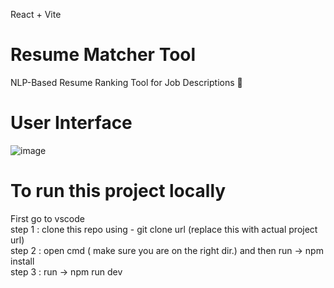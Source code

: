  React + Vite
# Resume Matcher Tool
NLP-Based Resume Ranking Tool for Job Descriptions 📄

# User Interface
![image](https://github.com/user-attachments/assets/756739dc-5440-426c-af4e-6e4a87d5cb30)

# To run this project locally 
 First go to  vscode </br>
 step 1 : clone this repo using - git clone url (replace this with actual project url) </br>
 step 2 : open cmd ( make sure you are on the right dir.) and then run -> npm install </br>
 step 3 : run -> npm run dev


